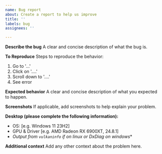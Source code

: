 ```yaml
---
name: Bug report
about: Create a report to help us improve
title: ''
labels: bug
assignees: ''

---
```


**Describe the bug**
A clear and concise description of what the bug is.

**To Reproduce**
Steps to reproduce the behavior:
1. Go to '...'
2. Click on '....'
3. Scroll down to '....'
4. See error

**Expected behavior**
A clear and concise description of what you expected to happen.

**Screenshots**
If applicable, add screenshots to help explain your problem.

**Desktop (please complete the following information):**
 - OS: [e.g. Windows 11 23H2]
 - GPU & Driver [e.g. AMD Radeon RX 6900XT, 24.8.1]
 - *Output from `vulkaninfo` if on linux or DxDiag on windows**

**Additional context**
Add any other context about the problem here.

